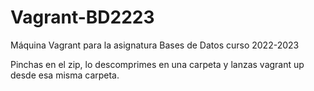 # Vagrant-BD2223
Máquina Vagrant para la asignatura Bases de Datos curso 2022-2023

Pinchas en el zip, lo descomprimes en una carpeta y lanzas vagrant up desde esa misma carpeta.
